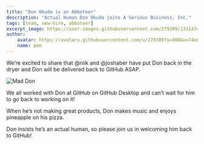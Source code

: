 ```yaml
---
title: "Don Okuda is an Abboteer"
description: "Actual Human Don Okuda joins A Serious Business, Inc."
tags: [team, new-hire, abboteer]
excerpt_image: https://user-images.githubusercontent.com/279389/133147424-0cfa12fd-12d3-4e71-9ab8-97e58a041901.jpg
author:
    avatar: https://avatars.githubusercontent.com/u/279389?s=400&u=74e6e598a2bf9d9889fbb771c542c508bf270e36
    name: pmn
---
```


We’re excited to share that @niik and @joshaber have put Don back in the dryer and Don will be delivered back to GitHub ASAP.

![Mad Don](https://user-images.githubusercontent.com/13760/133258348-41e83378-fb4d-4e3c-9ec3-4167a25b0522.png)

We all worked with Don at GitHub on GitHub Desktop and can’t wait for him to go back to working on it!

When he’s not making great products, Don makes music and enjoys pineapple on his pizza.

Don insists he’s an actual human, so please join us in welcoming him back to GitHub!
